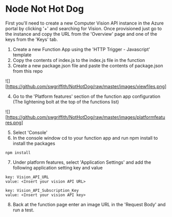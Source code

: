# Node Not Hot Dog
First you'll need to create a new Computer Vision API instance in the Azure portal by clicking '+' and searching for Vision. Once provisioned just go to the instance and copy the URL from the 'Overview' page and one of the keys from the 'Keys' tab.

1. Create a new Function App using the 'HTTP Trigger - Javascript' template
2. Copy the contents of index.js to the index.js file in the function
3. Create a new package.json file and paste the contents of package.json from this repo

![][https://github.com/swgriffith/NotHotDog/raw/master/images/viewfiles.png]

4. Go to the 'Platform features' section of the function app configuration (The lightening bolt at the top of the functions list)

![][https://github.com/swgriffith/NotHotDog/raw/master/images/platformfeatures.png]

5. Select 'Console'
6. In the console window cd to your function app and run npm install to install the packages
```
npm install
```
7. Under platform features, select 'Application Settings' and add the following application setting key and value
```
key: Vision_API_URL
value: <Insert your vision API URL>

key: Vision_API_Subscription_Key
value: <Insert your vision API key>
```
8. Back at the function page enter an image URL in the 'Request Body' and run a test.
